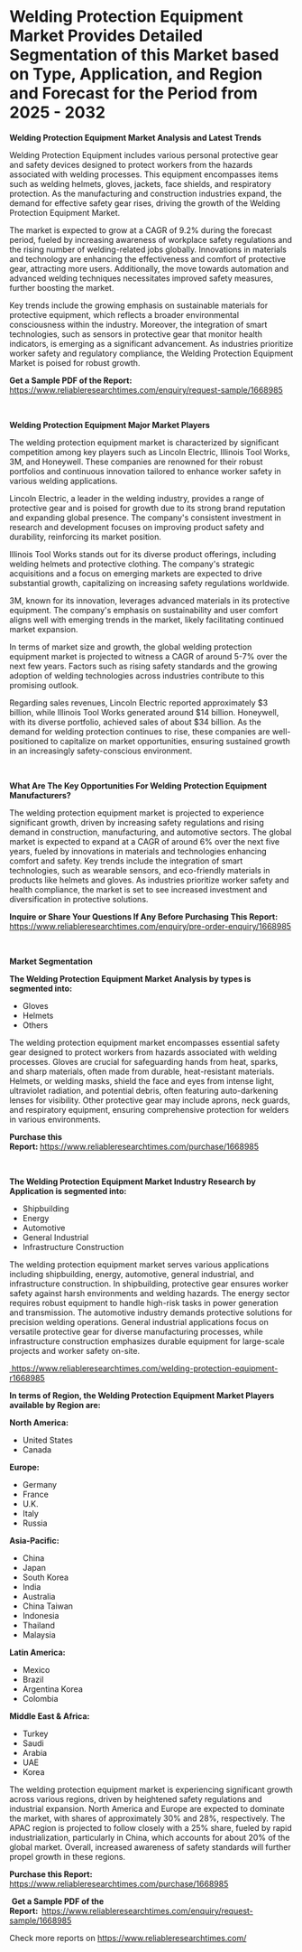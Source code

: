 <p><h1>Welding Protection Equipment Market Provides Detailed Segmentation of this Market based on Type, Application, and Region and Forecast for the Period from 2025 - 2032</h1></p><p><strong>Welding Protection Equipment Market Analysis and Latest Trends</strong></p>
<p><p>Welding Protection Equipment includes various personal protective gear and safety devices designed to protect workers from the hazards associated with welding processes. This equipment encompasses items such as welding helmets, gloves, jackets, face shields, and respiratory protection. As the manufacturing and construction industries expand, the demand for effective safety gear rises, driving the growth of the Welding Protection Equipment Market.</p><p>The market is expected to grow at a CAGR of 9.2% during the forecast period, fueled by increasing awareness of workplace safety regulations and the rising number of welding-related jobs globally. Innovations in materials and technology are enhancing the effectiveness and comfort of protective gear, attracting more users. Additionally, the move towards automation and advanced welding techniques necessitates improved safety measures, further boosting the market.</p><p>Key trends include the growing emphasis on sustainable materials for protective equipment, which reflects a broader environmental consciousness within the industry. Moreover, the integration of smart technologies, such as sensors in protective gear that monitor health indicators, is emerging as a significant advancement. As industries prioritize worker safety and regulatory compliance, the Welding Protection Equipment Market is poised for robust growth.</p></p>
<p><strong>Get a Sample PDF of the Report:&nbsp;</strong> <a href="https://www.reliableresearchtimes.com/enquiry/request-sample/1668985?utm_campaign=3518&utm_medium=2&utm_source=Github&utm_content=ia&utm_term=04042025&utm_id=welding-protection-equipment">https://www.reliableresearchtimes.com/enquiry/request-sample/1668985</a></p>
<p>&nbsp;</p>
<p><strong>Welding Protection Equipment Major Market Players</strong></p>
<p><p>The welding protection equipment market is characterized by significant competition among key players such as Lincoln Electric, Illinois Tool Works, 3M, and Honeywell. These companies are renowned for their robust portfolios and continuous innovation tailored to enhance worker safety in various welding applications.</p><p>Lincoln Electric, a leader in the welding industry, provides a range of protective gear and is poised for growth due to its strong brand reputation and expanding global presence. The company's consistent investment in research and development focuses on improving product safety and durability, reinforcing its market position.</p><p>Illinois Tool Works stands out for its diverse product offerings, including welding helmets and protective clothing. The company's strategic acquisitions and a focus on emerging markets are expected to drive substantial growth, capitalizing on increasing safety regulations worldwide.</p><p>3M, known for its innovation, leverages advanced materials in its protective equipment. The company's emphasis on sustainability and user comfort aligns well with emerging trends in the market, likely facilitating continued market expansion. </p><p>In terms of market size and growth, the global welding protection equipment market is projected to witness a CAGR of around 5-7% over the next few years. Factors such as rising safety standards and the growing adoption of welding technologies across industries contribute to this promising outlook.</p><p>Regarding sales revenues, Lincoln Electric reported approximately $3 billion, while Illinois Tool Works generated around $14 billion. Honeywell, with its diverse portfolio, achieved sales of about $34 billion. As the demand for welding protection continues to rise, these companies are well-positioned to capitalize on market opportunities, ensuring sustained growth in an increasingly safety-conscious environment.</p></p>
<p>&nbsp;</p>
<p><strong>What Are The Key Opportunities For Welding Protection Equipment Manufacturers?</strong></p>
<p><p>The welding protection equipment market is projected to experience significant growth, driven by increasing safety regulations and rising demand in construction, manufacturing, and automotive sectors. The global market is expected to expand at a CAGR of around 6% over the next five years, fueled by innovations in materials and technologies enhancing comfort and safety. Key trends include the integration of smart technologies, such as wearable sensors, and eco-friendly materials in products like helmets and gloves. As industries prioritize worker safety and health compliance, the market is set to see increased investment and diversification in protective solutions.</p></p>
<p><strong>Inquire or Share Your Questions If Any Before Purchasing This Report:</strong> <a href="https://www.reliableresearchtimes.com/enquiry/pre-order-enquiry/1668985?utm_campaign=3518&utm_medium=2&utm_source=Github&utm_content=ia&utm_term=04042025&utm_id=welding-protection-equipment">https://www.reliableresearchtimes.com/enquiry/pre-order-enquiry/1668985</a></p>
<p>&nbsp;</p>
<p><strong>Market Segmentation</strong></p>
<p><strong>The Welding Protection Equipment Market Analysis by types is segmented into:</strong></p>
<p><ul><li>Gloves</li><li>Helmets</li><li>Others</li></ul></p>
<p><p>The welding protection equipment market encompasses essential safety gear designed to protect workers from hazards associated with welding processes. Gloves are crucial for safeguarding hands from heat, sparks, and sharp materials, often made from durable, heat-resistant materials. Helmets, or welding masks, shield the face and eyes from intense light, ultraviolet radiation, and potential debris, often featuring auto-darkening lenses for visibility. Other protective gear may include aprons, neck guards, and respiratory equipment, ensuring comprehensive protection for welders in various environments.</p></p>
<p><strong>Purchase this Report:&nbsp;</strong><a href="https://www.reliableresearchtimes.com/purchase/1668985?utm_campaign=3518&utm_medium=2&utm_source=Github&utm_content=ia&utm_term=04042025&utm_id=welding-protection-equipment">https://www.reliableresearchtimes.com/purchase/1668985</a></p>
<p>&nbsp;</p>
<p><strong>The Welding Protection Equipment Market Industry Research by Application is segmented into:</strong></p>
<p><ul><li>Shipbuilding</li><li>Energy</li><li>Automotive</li><li>General Industrial</li><li>Infrastructure Construction</li></ul></p>
<p><p>The welding protection equipment market serves various applications including shipbuilding, energy, automotive, general industrial, and infrastructure construction. In shipbuilding, protective gear ensures worker safety against harsh environments and welding hazards. The energy sector requires robust equipment to handle high-risk tasks in power generation and transmission. The automotive industry demands protective solutions for precision welding operations. General industrial applications focus on versatile protective gear for diverse manufacturing processes, while infrastructure construction emphasizes durable equipment for large-scale projects and worker safety on-site.</p></p>
<p><a href="https://www.reliableresearchtimes.com/welding-protection-equipment-r1668985?utm_campaign=3518&utm_medium=2&utm_source=Github&utm_content=ia&utm_term=04042025&utm_id=welding-protection-equipment">&nbsp;https://www.reliableresearchtimes.com/welding-protection-equipment-r1668985</a></p>
<p><strong>In terms of Region, the Welding Protection Equipment Market Players available by Region are:</strong></p>
<p>
    <p> <strong> North America: </strong>
        <ul>
            <li>United States</li>
            <li>Canada</li>
        </ul>
        </p> 
    <p> <strong> Europe: </strong>
        <ul>
            <li>Germany</li>
            <li>France</li>
            <li>U.K.</li>
            <li>Italy</li>
            <li>Russia</li>
        </ul>
        </p> 
    <p> <strong> Asia-Pacific: </strong>
        <ul>
            <li>China</li>
            <li>Japan</li>
            <li>South Korea</li>
            <li>India</li>
            <li>Australia</li>
            <li>China Taiwan</li>
            <li>Indonesia</li>
            <li>Thailand</li>
            <li>Malaysia</li>
        </ul>
        </p> 
    <p> <strong> Latin America: </strong>
        <ul>
            <li>Mexico</li>
            <li>Brazil</li>
            <li>Argentina Korea</li>
            <li>Colombia</li>
        </ul>
        </p> 
    <p> <strong> Middle East & Africa: </strong>
        <ul>
            <li>Turkey</li>
            <li>Saudi</li>
            <li>Arabia</li>
            <li>UAE</li>
            <li>Korea</li>
        </ul>
    </p>
    </p>
<p><p>The welding protection equipment market is experiencing significant growth across various regions, driven by heightened safety regulations and industrial expansion. North America and Europe are expected to dominate the market, with shares of approximately 30% and 28%, respectively. The APAC region is projected to follow closely with a 25% share, fueled by rapid industrialization, particularly in China, which accounts for about 20% of the global market. Overall, increased awareness of safety standards will further propel growth in these regions.</p></p>
<p><strong>Purchase this Report: </strong><a href="https://www.reliableresearchtimes.com/purchase/1668985?utm_campaign=3518&utm_medium=2&utm_source=Github&utm_content=ia&utm_term=04042025&utm_id=welding-protection-equipment">https://www.reliableresearchtimes.com/purchase/1668985</a></p>
<p>&nbsp;<strong>Get a Sample PDF of the Report:&nbsp;&nbsp;</strong><a href="https://www.reliableresearchtimes.com/enquiry/request-sample/1668985?utm_campaign=3518&utm_medium=2&utm_source=Github&utm_content=ia&utm_term=04042025&utm_id=welding-protection-equipment">https://www.reliableresearchtimes.com/enquiry/request-sample/1668985</a></p>
<p><strong></strong></p>
<p>Check more reports on <a href="https://www.reliableresearchtimes.com/?utm_campaign=3518&utm_medium=2&utm_source=Github&utm_content=ia&utm_term=04042025&utm_id=welding-protection-equipment">https://www.reliableresearchtimes.com/</a></p>